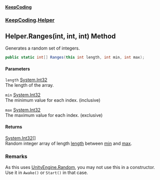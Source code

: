 #### [KeepCoding](index.md 'index')
### [KeepCoding](KeepCoding.md 'KeepCoding').[Helper](KeepCoding_Helper.md 'KeepCoding.Helper')
## Helper.Ranges(int, int, int) Method
Generates a random set of integers.  
```csharp
public static int[] Ranges(this int length, int min, int max);
```
#### Parameters
<a name='KeepCoding_Helper_Ranges(int_int_int)_length'></a>
`length` [System.Int32](https://docs.microsoft.com/en-us/dotnet/api/System.Int32 'System.Int32')  
The length of the array.
  
<a name='KeepCoding_Helper_Ranges(int_int_int)_min'></a>
`min` [System.Int32](https://docs.microsoft.com/en-us/dotnet/api/System.Int32 'System.Int32')  
The minimum value for each index. (inclusive)
  
<a name='KeepCoding_Helper_Ranges(int_int_int)_max'></a>
`max` [System.Int32](https://docs.microsoft.com/en-us/dotnet/api/System.Int32 'System.Int32')  
The maximum value for each index. (exclusive)
  
#### Returns
[System.Int32](https://docs.microsoft.com/en-us/dotnet/api/System.Int32 'System.Int32')[[]](https://docs.microsoft.com/en-us/dotnet/api/System.Array 'System.Array')  
Random integer array of length [length](KeepCoding_Helper_Ranges(int_int_int).md#KeepCoding_Helper_Ranges(int_int_int)_length 'KeepCoding.Helper.Ranges(int, int, int).length') between [min](KeepCoding_Helper_Ranges(int_int_int).md#KeepCoding_Helper_Ranges(int_int_int)_min 'KeepCoding.Helper.Ranges(int, int, int).min') and [max](KeepCoding_Helper_Ranges(int_int_int).md#KeepCoding_Helper_Ranges(int_int_int)_max 'KeepCoding.Helper.Ranges(int, int, int).max').
### Remarks
As this uses [UnityEngine.Random](https://docs.microsoft.com/en-us/dotnet/api/UnityEngine.Random 'UnityEngine.Random'), you may not use this in a constructor. Use it in `Awake()` or `Start()` in that case.  
